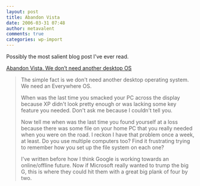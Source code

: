 ```yaml
---
layout: post
title: Abandon Vista
date: 2006-03-31 07:48
author: metavalent
comments: true
categories: wp-import
---
```

Possibly the most salient blog post I've ever read.

<a href="http://squash.wordpress.com/2006/03/27/abandon-vista-we-dont-need-another-desktop-os/">Abandon Vista. We don’t need another desktop OS</a> 
 <blockquote>The simple fact is we don't need another desktop operating system. We need an Everywhere OS.

When was the last time you smacked your PC across the display because XP didn't look pretty enough or was lacking some key feature you needed. Don't ask me because I couldn't tell you.

Now tell me when was the last time you found yourself at a loss because there was some file on your home PC that you really needed when you were on the road. I reckon I have that problem once a week, at least. Do you use multiple computers too? Find it frustrating trying to remember how you set up the file system on each one?

I've written before how I think Google is working towards an online/offline future. Now if Microsoft really wanted to trump the big G, this is where they could hit them with a great big plank of four by two.</blockquote>
